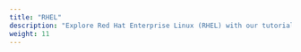 ```yaml
---
title: "RHEL"
description: "Explore Red Hat Enterprise Linux (RHEL) with our tutorials. From installation to system administration, delve into the robust features of RHEL. Learn about package management, security, and enterprise-grade solutions. Master RHEL for your professional projects."
weight: 11
---
```

